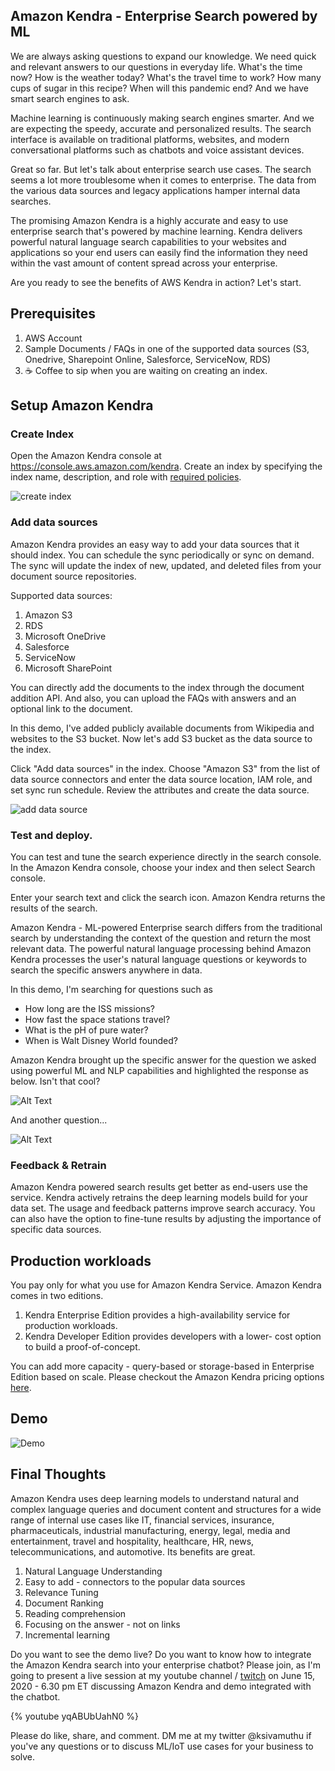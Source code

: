## Amazon Kendra - Enterprise Search powered by ML

We are always asking questions to expand our knowledge. We need quick and relevant answers to our questions in everyday life. What's the time now? How is the weather today? What's the travel time to work? How many cups of sugar in this recipe? When will this pandemic end? And we have smart search engines to ask.

Machine learning is continuously making search engines smarter. And we are expecting the speedy, accurate and personalized results. The search interface is available on traditional platforms, websites, and modern conversational platforms such as chatbots and voice assistant devices.

Great so far. But let's talk about enterprise search use cases. The search seems a lot more troublesome when it comes to enterprise. The data from the various data sources and legacy applications hamper internal data searches.

The promising Amazon Kendra is a highly accurate and easy to use enterprise search that's powered by machine learning. Kendra delivers powerful natural language search capabilities to your websites and applications so your end users can easily find the information they need within the vast amount of content spread across your enterprise.

Are you ready to see the benefits of AWS Kendra in action? Let's start.

## Prerequisites

1. AWS Account
2. Sample Documents / FAQs in one of the supported data sources (S3, Onedrive, Sharepoint Online, Salesforce, ServiceNow, RDS)
3. ☕️ Coffee to sip when you are waiting on creating an index.

## Setup Amazon Kendra

### Create Index

Open the Amazon Kendra console at https://console.aws.amazon.com/kendra. Create an index by specifying the index name, description, and role with [required policies](https://docs.aws.amazon.com/kendra/latest/dg/iam-roles.html#iam-roles-index).

![create index](https://cdn.hashnode.com/res/hashnode/image/upload/v1605923104847/gRpbyeqD7.gif)

### Add data sources

Amazon Kendra provides an easy way to add your data sources that it should index.  You can schedule the sync periodically or sync on demand. The sync will update the index of new, updated, and deleted files from your document source repositories.

Supported data sources:

1. Amazon S3
2. RDS
3. Microsoft OneDrive
4. Salesforce
5. ServiceNow
6. Microsoft SharePoint


You can directly add the documents to the index through the document addition API. And also, you can upload the FAQs with answers and an optional link to the document.

In this demo, I've added publicly available documents from Wikipedia and websites to the S3 bucket. Now let's add S3 bucket as the data source to the index. 

Click "Add data sources" in the index. Choose "Amazon S3" from the list of data source connectors and enter the data source location, IAM role, and set sync run schedule. Review the attributes and create the data source. 

![add data source](https://cdn.hashnode.com/res/hashnode/image/upload/v1605923108051/J83J2PaJ7.gif)

### Test and deploy.

You can test and tune the search experience directly in the search console. In the Amazon Kendra console, choose your index and then select Search console.

Enter your search text and click the search icon. Amazon Kendra returns the results of the search.

Amazon Kendra - ML-powered Enterprise search differs from the traditional search by understanding the context of the question and return the most relevant data.  The powerful natural language processing behind Amazon Kendra processes the user's natural language questions or keywords to search the specific answers anywhere in data. 

In this demo, I'm searching for questions such as 

* How long are the ISS missions?
* How fast the space stations travel?
* What is the pH of pure water?
* When is Walt Disney World founded?

Amazon Kendra brought up the specific answer for the question we asked using powerful ML and NLP capabilities and highlighted the response as below. Isn't that cool?

![Alt Text](https://cdn.hashnode.com/res/hashnode/image/upload/v1605923110727/BpOvAqdrp.png)

And another question...

![Alt Text](https://cdn.hashnode.com/res/hashnode/image/upload/v1605923113010/SduZ10UGJ.png)

### Feedback & Retrain

Amazon Kendra powered search results get better as end-users use the service. Kendra actively retrains the deep learning models build for your data set. The usage and feedback patterns improve search accuracy. You can also have the option to fine-tune results by adjusting the importance of specific data sources.

## Production workloads

You pay only for what you use for Amazon Kendra Service. Amazon Kendra comes in two editions.

1. Kendra Enterprise Edition provides a high-availability service for production workloads.
2. Kendra Developer Edition provides developers with a lower- cost option to build a proof-of-concept.  

You can add more capacity - query-based or storage-based in Enterprise Edition based on scale. Please checkout the Amazon Kendra pricing options [here](https://aws.amazon.com/kendra/pricing/).

## Demo

![Demo](https://cdn.hashnode.com/res/hashnode/image/upload/v1605923115692/6rng0lVbD.gif)

## Final Thoughts

Amazon Kendra uses deep learning models to understand natural and complex language queries and document content and structures for a wide range of internal use cases like IT, financial services, insurance, pharmaceuticals, industrial manufacturing, energy, legal, media and entertainment, travel and hospitality, healthcare, HR, news, telecommunications, and automotive. Its benefits are great.

1. Natural Language Understanding
2. Easy to add - connectors to the popular data sources
3. Relevance Tuning
4. Document Ranking
5. Reading comprehension
6. Focusing on the answer - not on links
7. Incremental learning

Do you want to see the demo live? Do you want to know how to integrate the Amazon Kendra search into your enterprise chatbot? Please join, as I'm going to present a live session at my youtube channel / [twitch](https://twitch.tv/ksivamuthu) on June 15, 2020 - 6.30 pm ET discussing Amazon Kendra and demo integrated with the chatbot. 

{% youtube yqABUbUahN0 %}

Please do like, share, and comment. DM me at my twitter @ksivamuthu if you've any questions or to discuss ML/IoT use cases for your business to solve.